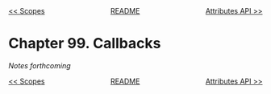<div>
<div style='float: left'><a href='ch98-scopes.md'>&lt;&lt; Scopes</a></div>
<div style='float: right'><a href='ch100-attributes-api.md'>Attributes API &gt;&gt;</a></div>
<div style='float: inline-auto;text-align:center'><a href='README.md'>README</a></div>
<div style="clear: both"></div>
</div>

# Chapter 99. Callbacks

*Notes forthcoming*

<div>
<div style='float: left'><a href='ch98-scopes.md'>&lt;&lt; Scopes</a></div>
<div style='float: right'><a href='ch100-attributes-api.md'>Attributes API &gt;&gt;</a></div>
<div style='float: inline-auto;text-align:center'><a href='README.md'>README</a></div>
<div style="clear: both"></div>
</div>